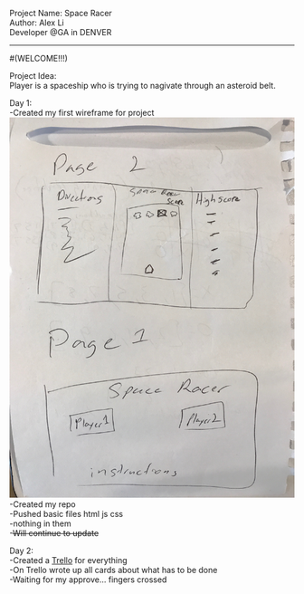 Project Name: Space Racer<br/>
Author: Alex Li<br/>
Developer @GA in DENVER<br/>
<hr />
#(WELCOME!!!)<br/>

Project Idea:<br/>
Player is a spaceship who is trying to nagivate through an asteroid belt. <br/>

Day 1:<br/>
-Created my first wireframe for project<br/>
![alt text](/img/wireframe1.JPG "wireframe #1")<br/>
-Created my repo <br/>
-Pushed basic files html js css<br/>
  -nothing in them<br/>
-~~Will continue to update~~<br/>

Day 2:<br/>
-Created a [Trello](https://trello.com/b/AdC1lR8I/space-racer) for everything<br/>
-On Trello wrote up all cards about what has to be done<br/>
-Waiting for my approve... fingers crossed<br/>




